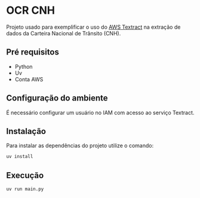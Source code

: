 # OCR CNH

Projeto usado para exemplificar o uso do [AWS Textract](https://docs.aws.amazon.com/pt_br/textract/latest/dg/API_AnalyzeDocument.html) na extração de dados da Carteira Nacional de Trânsito (CNH).

## Pré requisitos

- Python
- Uv
- Conta AWS

## Configuração do ambiente

É necessário configurar um usuário no IAM com acesso ao serviço Textract.

## Instalação

Para instalar as dependências do projeto utilize o comando:

```sh
uv install
```

## Execução

```
uv run main.py
```
